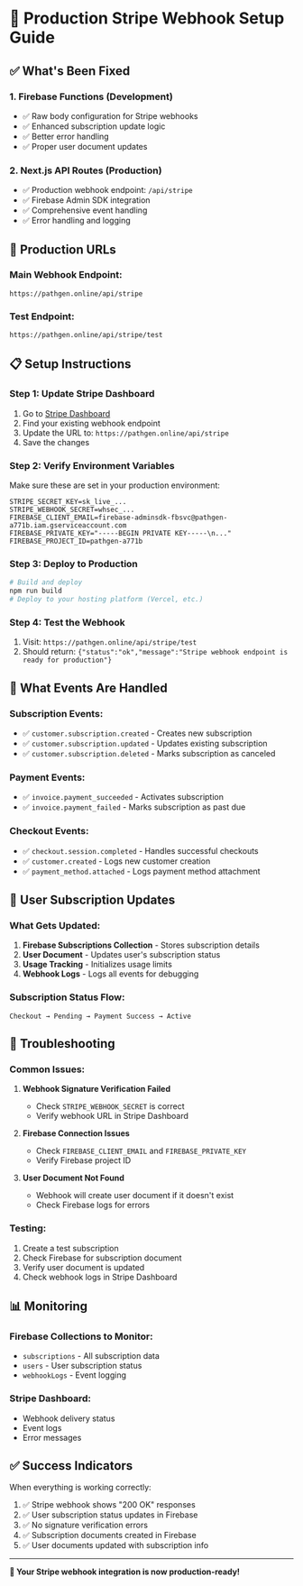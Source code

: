 # 🚀 Production Stripe Webhook Setup Guide

## ✅ **What's Been Fixed**

### **1. Firebase Functions (Development)**
- ✅ Raw body configuration for Stripe webhooks
- ✅ Enhanced subscription update logic
- ✅ Better error handling
- ✅ Proper user document updates

### **2. Next.js API Routes (Production)**
- ✅ Production webhook endpoint: `/api/stripe`
- ✅ Firebase Admin SDK integration
- ✅ Comprehensive event handling
- ✅ Error handling and logging

## 🔗 **Production URLs**

### **Main Webhook Endpoint:**
```
https://pathgen.online/api/stripe
```

### **Test Endpoint:**
```
https://pathgen.online/api/stripe/test
```

## 📋 **Setup Instructions**

### **Step 1: Update Stripe Dashboard**
1. Go to [Stripe Dashboard](https://dashboard.stripe.com/webhooks)
2. Find your existing webhook endpoint
3. Update the URL to: `https://pathgen.online/api/stripe`
4. Save the changes

### **Step 2: Verify Environment Variables**
Make sure these are set in your production environment:
```env
STRIPE_SECRET_KEY=sk_live_...
STRIPE_WEBHOOK_SECRET=whsec_...
FIREBASE_CLIENT_EMAIL=firebase-adminsdk-fbsvc@pathgen-a771b.iam.gserviceaccount.com
FIREBASE_PRIVATE_KEY="-----BEGIN PRIVATE KEY-----\n..."
FIREBASE_PROJECT_ID=pathgen-a771b
```

### **Step 3: Deploy to Production**
```bash
# Build and deploy
npm run build
# Deploy to your hosting platform (Vercel, etc.)
```

### **Step 4: Test the Webhook**
1. Visit: `https://pathgen.online/api/stripe/test`
2. Should return: `{"status":"ok","message":"Stripe webhook endpoint is ready for production"}`

## 🎯 **What Events Are Handled**

### **Subscription Events:**
- ✅ `customer.subscription.created` - Creates new subscription
- ✅ `customer.subscription.updated` - Updates existing subscription
- ✅ `customer.subscription.deleted` - Marks subscription as canceled

### **Payment Events:**
- ✅ `invoice.payment_succeeded` - Activates subscription
- ✅ `invoice.payment_failed` - Marks subscription as past due

### **Checkout Events:**
- ✅ `checkout.session.completed` - Handles successful checkouts
- ✅ `customer.created` - Logs new customer creation
- ✅ `payment_method.attached` - Logs payment method attachment

## 🔧 **User Subscription Updates**

### **What Gets Updated:**
1. **Firebase Subscriptions Collection** - Stores subscription details
2. **User Document** - Updates user's subscription status
3. **Usage Tracking** - Initializes usage limits
4. **Webhook Logs** - Logs all events for debugging

### **Subscription Status Flow:**
```
Checkout → Pending → Payment Success → Active
```

## 🚨 **Troubleshooting**

### **Common Issues:**

1. **Webhook Signature Verification Failed**
   - Check `STRIPE_WEBHOOK_SECRET` is correct
   - Verify webhook URL in Stripe Dashboard

2. **Firebase Connection Issues**
   - Check `FIREBASE_CLIENT_EMAIL` and `FIREBASE_PRIVATE_KEY`
   - Verify Firebase project ID

3. **User Document Not Found**
   - Webhook will create user document if it doesn't exist
   - Check Firebase logs for errors

### **Testing:**
1. Create a test subscription
2. Check Firebase for subscription document
3. Verify user document is updated
4. Check webhook logs in Stripe Dashboard

## 📊 **Monitoring**

### **Firebase Collections to Monitor:**
- `subscriptions` - All subscription data
- `users` - User subscription status
- `webhookLogs` - Event logging

### **Stripe Dashboard:**
- Webhook delivery status
- Event logs
- Error messages

## ✅ **Success Indicators**

When everything is working correctly:
1. ✅ Stripe webhook shows "200 OK" responses
2. ✅ User subscription status updates in Firebase
3. ✅ No signature verification errors
4. ✅ Subscription documents created in Firebase
5. ✅ User documents updated with subscription info

---

**🎉 Your Stripe webhook integration is now production-ready!**
